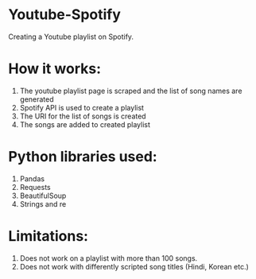 # Youtube-Spotify
Creating a Youtube playlist on Spotify. 

# How it works:
1. The youtube playlist page is scraped and the list of song names are generated
2. Spotify API is used to create a playlist
3. The URI for the list of songs is created
4. The songs are added to created playlist 

# Python libraries used:
1. Pandas
2. Requests
3. BeautifulSoup
4. Strings and re

# Limitations:
1. Does not work on a playlist with more than 100 songs.
2. Does not work with differently scripted song titles (Hindi, Korean etc.)
